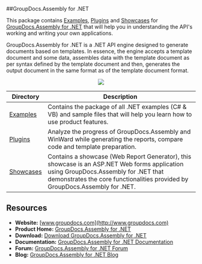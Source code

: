 ##GroupDocs.Assembly for .NET

This package contains [Examples](https://github.com/groupdocsassembly/GroupDocs_Assembly_NET/tree/master/Examples), [Plugins](https://github.com/groupdocsassembly/GroupDocs_Assembly_NET/tree/master/Plugins) and [Showcases](https://github.com/groupdocsassembly/GroupDocs_Assembly_NET/tree/master/Showcases) for [GroupDocs.Assembly for .NET](http://groupdocs.com/dot-net/document-assembly-library) that will help you in understanding the API's working and writing your own applications.

GroupDocs.Assembly for .NET is a .NET API engine designed to generate documents based on templates. In essence, the engine accepts a template document and some data, assembles data with the template document as per syntax defined by the template document and then, generates the output document in the same format as of the template document format.

<p align="center">

  <a title="Download complete GroupDocs.Assembly for .NET source code" href="https://github.com/groupdocsassembly/GroupDocs_Assembly_NET/archive/master.zip">
	<img src="https://raw.github.com/AsposeExamples/java-examples-dashboard/master/images/downloadZip-Button-Large.png" />
  </a>
</p>

Directory | Description
--------- | -----------
[Examples](https://github.com/groupdocsassembly/GroupDocs_Assembly_NET/tree/master/Examples)  | Contains the package of all .NET examples (C# & VB) and sample files that will help you learn how to use product features. 
[Plugins](https://github.com/groupdocsassembly/GroupDocs_Assembly_NET/tree/master/Plugins)  | Analyze the progress of GroupDocs.Assembly and WinWard while generating the reports, compare code and template preparation. 
[Showcases](https://github.com/groupdocsassembly/GroupDocs_Assembly_NET/tree/master/Showcases)  | Contains a showcase (Web Report Generator), this showcase is an ASP.NET Web forms application using GroupDocs.Assembly for .NET that demonstrates the core functionalities provided by GroupDocs.Assembly for .NET.

## Resources

+ **Website:** [www.groupdocs.com](http://www.groupdocs.com)
+ **Product Home:** [GroupDocs.Assembly for .NET](http://groupdocs.com/dot-net/document-assembly-library)
+ **Download:** [Download GroupDocs.Assembly for .NET](http://groupdocs.com/Community/files/8/.net-libraries/groupdocs_assembly_for_.net/default.aspx)
+ **Documentation:** [GroupDocs.Assembly for .NET Documentation](http://groupdocs.com/docs/display/assemblynet/Introducing+GroupDocs.Assembly+for+.NET)
+ **Forum:** [GroupDocs.Assembly for .NET Forum](http://groupdocs.com/Community/forums/groupdocs.assembly-product-family/8/showforum.aspx)
+ **Blog:** [GroupDocs.Assembly for .NET Blog](#)

